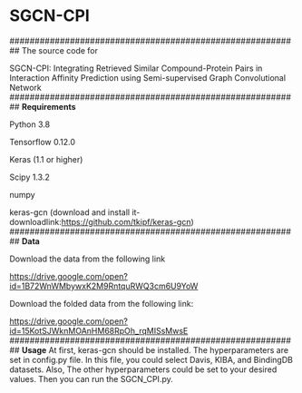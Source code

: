 # SGCN-CPI
########################################################## 
The source code for

SGCN-CPI: Integrating Retrieved Similar Compound-Protein Pairs in Interaction Affinity Prediction using Semi-supervised Graph Convolutional Network
##########################################################
**Requirements**

Python 3.8

Tensorflow 0.12.0

Keras (1.1 or higher)

Scipy 1.3.2

numpy

keras-gcn (download and install it-downloadlink:https://github.com/tkipf/keras-gcn) 
##########################################################
**Data**

Download the data from the following link

https://drive.google.com/open?id=1B72WnWMbywxK2M9RntquRWQ3cm6U9YoW

Download the folded data from the following link:

https://drive.google.com/open?id=15KotSJWknMOAnHM68RpOh_rqMISsMwsE
##########################################################
**Usage**
At first, keras-gcn should be installed. The hyperparameters are set in config.py file. In this file, you could select Davis, KIBA, and BindingDB datasets. Also, The other hyperparameters could be set to your desired values. Then you can run the SGCN_CPI.py.
